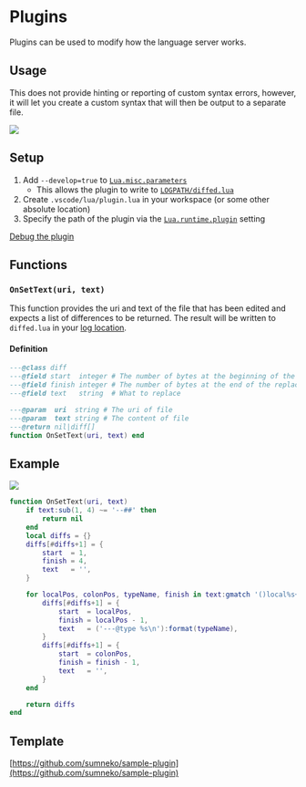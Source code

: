 # Plugins
Plugins can be used to modify how the language server works.

## Usage
This does not provide hinting or reporting of custom syntax errors, however, it will let you create a custom syntax that will then be output to a separate file.

![](https://github.com/sumneko/vscode-lua/raw/master/images/plugin-diff.gif?raw=true)

## Setup
1. Add `--develop=true` to [`Lua.misc.parameters`](https://github.com/sumneko/lua-language-server/wiki/Settings#miscparameters)
   - This allows the plugin to write to [`LOGPATH/diffed.lua`](https://github.com/sumneko/lua-language-server/wiki/FAQ#where-can-i-find-the-log-file)
2. Create `.vscode/lua/plugin.lua` in your workspace (or some other absolute location)
3. Specify the path of the plugin via the [`Lua.runtime.plugin`](https://github.com/sumneko/lua-language-server/wiki/Settings#plugin) setting

[Debug the plugin](https://github.com/sumneko/lua-language-server/wiki/Developing#debugging)

## Functions


### `OnSetText(uri, text)`
This function provides the uri and text of the file that has been edited and expects a list of differences to be returned. The result will be written to `diffed.lua` in your [log location](https://github.com/sumneko/lua-language-server/wiki/FAQ#where-can-i-find-the-log-file).

#### Definition
```lua
---@class diff
---@field start  integer # The number of bytes at the beginning of the replacement
---@field finish integer # The number of bytes at the end of the replacement
---@field text   string  # What to replace

---@param  uri  string # The uri of file
---@param  text string # The content of file
---@return nil|diff[]
function OnSetText(uri, text) end
```

## Example
![](https://github.com/sumneko/vscode-lua/raw/master/images/plugin-diff.gif?raw=true)

```lua
function OnSetText(uri, text)
    if text:sub(1, 4) ~= '--##' then
        return nil
    end
    local diffs = {}
    diffs[#diffs+1] = {
        start  = 1,
        finish = 4,
        text   = '',
    }

    for localPos, colonPos, typeName, finish in text:gmatch '()local%s+[%w_]+()%s*%:%s*([%w_]+)()' do
        diffs[#diffs+1] = {
            start  = localPos,
            finish = localPos - 1,
            text   = ('---@type %s\n'):format(typeName),
        }
        diffs[#diffs+1] = {
            start  = colonPos,
            finish = finish - 1,
            text   = '',
        }
    end

    return diffs
end
```
## Template
[https://github.com/sumneko/sample-plugin](https://github.com/sumneko/sample-plugin)
